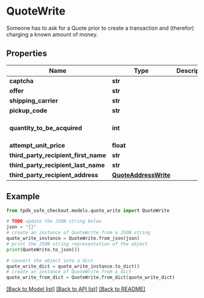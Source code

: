 # QuoteWrite

Someone has to ask for a Quote prior to create a transaction and (therefor) charging a known amount of money.

## Properties

Name | Type | Description | Notes
------------ | ------------- | ------------- | -------------
**captcha** | **str** |  | 
**offer** | **str** |  | [optional] 
**shipping_carrier** | **str** |  | [optional] 
**pickup_code** | **str** |  | [optional] 
**quantity_to_be_acquired** | **int** |  | [optional] [default to 1]
**attempt_unit_price** | **float** |  | [optional] 
**third_party_recipient_first_name** | **str** |  | [optional] 
**third_party_recipient_last_name** | **str** |  | [optional] 
**third_party_recipient_address** | [**QuoteAddressWrite**](QuoteAddressWrite.md) |  | [optional] 

## Example

```python
from tpdk_safe_checkout.models.quote_write import QuoteWrite

# TODO update the JSON string below
json = "{}"
# create an instance of QuoteWrite from a JSON string
quote_write_instance = QuoteWrite.from_json(json)
# print the JSON string representation of the object
print(QuoteWrite.to_json())

# convert the object into a dict
quote_write_dict = quote_write_instance.to_dict()
# create an instance of QuoteWrite from a dict
quote_write_from_dict = QuoteWrite.from_dict(quote_write_dict)
```
[[Back to Model list]](../README.md#documentation-for-models) [[Back to API list]](../README.md#documentation-for-api-endpoints) [[Back to README]](../README.md)


